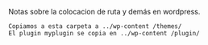 Notas sobre la colocacion de ruta y demás en wordpress.

    Copiamos a esta carpeta a ../wp-content /themes/
    El plugin myplugin se copia en ../wp-content /plugin/


    